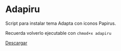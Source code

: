 # Adapiru

Script para instalar tema Adapta con iconos Papirus.

Recuerda volverlo ejecutable con `chmod+x adapiru`

[Descargar](adapiru)
